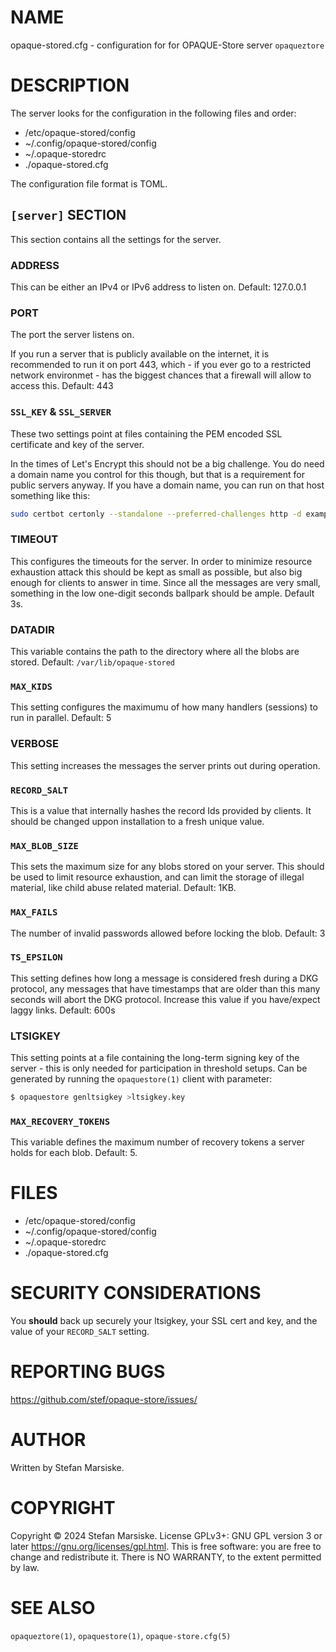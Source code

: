 # NAME

opaque-stored.cfg - configuration for for OPAQUE-Store server `opaqueztore`

# DESCRIPTION

The server looks for the configuration in the following files and order:

  - /etc/opaque-stored/config
  - ~/.config/opaque-stored/config
  - ~/.opaque-storedrc
  - ./opaque-stored.cfg

The configuration file format is TOML.

## `[server]` SECTION

This section contains all the settings for the server.

### ADDRESS

This can be either an IPv4 or IPv6 address to listen on. Default: 127.0.0.1

### PORT

The port the server listens on.

If you run a server that is publicly available on the internet, it is
recommended to run it on port 443, which - if you ever go to a restricted
network environmet - has the biggest chances that a firewall will allow to
access this. Default: 443

### `SSL_KEY` & `SSL_SERVER`

These two settings point at files containing the PEM encoded SSL certificate
and key of the server.

In the times of Let's Encrypt this should not be a big challenge. You do need a
domain name you control for this though, but that is a requirement for public
servers anyway. If you have a domain name, you can run on that host something
like this:

```sh
sudo certbot certonly --standalone --preferred-challenges http -d example.com
```

### TIMEOUT

This configures the timeouts for the server. In order to minimize resource
exhaustion attack this should be kept as small as possible, but also big enough
for clients to answer in time. Since all the messages are very small, something 
in the low one-digit seconds ballpark should be ample. Default 3s.

### DATADIR

This variable contains the path to the directory where all the blobs are
stored. Default: `/var/lib/opaque-stored`

### `MAX_KIDS`

This setting configures the maximumu of how many handlers (sessions) to run in
parallel. Default: 5

### VERBOSE

This setting increases the messages the server prints out during operation.

### `RECORD_SALT`

This is a value that internally hashes the record Ids provided by clients. It
should be changed uppon installation to a fresh unique value.

### `MAX_BLOB_SIZE`

This sets the maximum size for any blobs stored on your server. This should be
used to limit resource exhaustion, and can limit the storage of illegal
material, like child abuse related material. Default: 1KB.

### `MAX_FAILS`

The number of invalid passwords allowed before locking the blob. Default: 3

### `TS_EPSILON`

This setting defines how long a message is considered fresh during a DKG
protocol, any messages that have timestamps that are older than this many
seconds will abort the DKG protocol. Increase this value if you have/expect
laggy links. Default: 600s

### LTSIGKEY

This setting points at a file containing the long-term signing key of the
server - this is only needed for participation in threshold setups. Can be
generated by running the `opaquestore(1)` client with parameter:

```sh
$ opaquestore genltsigkey >ltsigkey.key
```

### `MAX_RECOVERY_TOKENS`

This variable defines the maximum number of recovery tokens a server holds for
each blob. Default: 5.

# FILES

  - /etc/opaque-stored/config
  - ~/.config/opaque-stored/config
  - ~/.opaque-storedrc
  - ./opaque-stored.cfg

# SECURITY CONSIDERATIONS

You **should** back up securely your ltsigkey, your SSL cert and key, and the
value of your `RECORD_SALT` setting.

# REPORTING BUGS

https://github.com/stef/opaque-store/issues/

# AUTHOR

Written by Stefan Marsiske.

# COPYRIGHT

Copyright © 2024 Stefan Marsiske.  License GPLv3+: GNU GPL version 3 or later <https://gnu.org/licenses/gpl.html>.
This is free software: you are free to change and redistribute it.  There is NO WARRANTY, to the extent permitted by law.

# SEE ALSO

`opaqueztore(1)`, `opaquestore(1)`, `opaque-store.cfg(5)`
